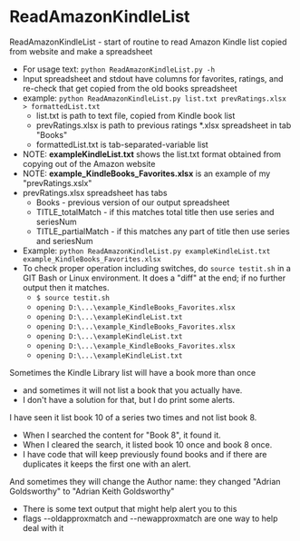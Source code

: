 # ReadAmazonKindleList

ReadAmazonKindleList - start of routine to read Amazon Kindle list copied from website and make a spreadsheet
- For usage text: `python ReadAmazonKindleList.py -h`
- Input spreadsheet and stdout have columns for favorites, ratings, and re-check that get copied from the old books spreadsheet
- example: `python ReadAmazonKindleList.py list.txt prevRatings.xlsx  > formattedList.txt`
  - list.txt is path to text file, copied from Kindle book list
  - prevRatings.xlsx is path to previous ratings *.xlsx spreadsheet in tab "Books"
  - formattedList.txt is tab-separated-variable list
- NOTE: **exampleKindleList.txt** shows the list.txt format obtained from copying out of the Amazon website
- NOTE: **example_KindleBooks_Favorites.xlsx** is an example of my "prevRatings.xslx"
- prevRatings.xlsx spreadsheet has tabs
  - Books                - previous version of our output spreadsheet
  - TITLE_totalMatch     - if this matches total title then use series and seriesNum
  - TITLE_partialMatch   - if this matches any part of title then use series and seriesNum
- Example: `python ReadAmazonKindleList.py exampleKindleList.txt example_KindleBooks_Favorites.xlsx`
- To check proper operation including switches, do `source testit.sh` in a GIT Bash or Linux environment. It does a "diff" at the end; if no further output then it matches.
  - `$ source testit.sh`
  - `opening D:\...\example_KindleBooks_Favorites.xlsx`
  - `opening D:\...\exampleKindleList.txt`
  - `opening D:\...\example_KindleBooks_Favorites.xlsx`
  - `opening D:\...\exampleKindleList.txt`
  - `opening D:\...\example_KindleBooks_Favorites.xlsx`
  - `opening D:\...\exampleKindleList.txt`
  
Sometimes the Kindle Library list will have a book more than once
- and sometimes it will not list a book that you actually have.
- I don't have a solution for that, but I do print some alerts.

I have seen it list book 10 of a series two times and not list book 8.
- When I searched the content for "Book 8", it found it.
- When I cleared the search, it listed book 10 once and book 8 once.
- I have code that will keep previously found books and if there are duplicates it keeps the first one with an alert.

And sometimes they will change the Author name: they changed "Adrian Goldsworthy" to "Adrian Keith Goldsworthy"
- There is some text output that might help alert you to this
- flags --oldapproxmatch and --newapproxmatch are one way to help deal with it
